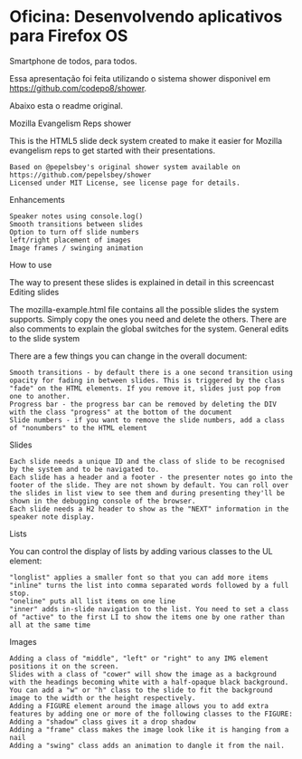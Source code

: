 
Oficina: Desenvolvendo aplicativos para Firefox OS
========================

Smartphone de todos, para todos.

Essa apresentação foi feita utilizando o sistema shower disponivel em https://github.com/codepo8/shower.

Abaixo esta o readme original.

Mozilla Evangelism Reps shower

This is the HTML5 slide deck system created to make it easier for Mozilla evangelism reps to get started with their presentations.

    Based on @pepelsbey's original shower system available on https://github.com/pepelsbey/shower
    Licensed under MIT License, see license page for details.

Enhancements

    Speaker notes using console.log()
    Smooth transitions between slides
    Option to turn off slide numbers
    left/right placement of images
    Image frames / swinging animation

How to use

The way to present these slides is explained in detail in this screencast
Editing slides

The mozilla-example.html file contains all the possible slides the system supports. Simply copy the ones you need and delete the others. There are also comments to explain the global switches for the system.
General edits to the slide system

There are a few things you can change in the overall document:

    Smooth transitions - by default there is a one second transition using opacity for fading in between slides. This is triggered by the class "fade" on the HTML elements. If you remove it, slides just pop from one to another.
    Progress bar - the progress bar can be removed by deleting the DIV with the class "progress" at the bottom of the document
    Slide numbers - if you want to remove the slide numbers, add a class of "nonumbers" to the HTML element

Slides

    Each slide needs a unique ID and the class of slide to be recognised by the system and to be navigated to.
    Each slide has a header and a footer - the presenter notes go into the footer of the slide. They are not shown by default. You can roll over the slides in list view to see them and during presenting they'll be shown in the debugging console of the browser.
    Each slide needs a H2 header to show as the "NEXT" information in the speaker note display.

Lists

You can control the display of lists by adding various classes to the UL element:

    "longlist" applies a smaller font so that you can add more items
    "inline" turns the list into comma separated words followed by a full stop.
    "oneline" puts all list items on one line
    "inner" adds in-slide navigation to the list. You need to set a class of "active" to the first LI to show the items one by one rather than all at the same time

Images

    Adding a class of "middle", "left" or "right" to any IMG element positions it on the screen.
    Slides with a class of "cower" will show the image as a background with the headings becoming white with a half-opaque black background. You can add a "w" or "h" class to the slide to fit the background image to the width or the height respectively.
    Adding a FIGURE element around the image allows you to add extra features by adding one or more of the following classes to the FIGURE:
    Adding a "shadow" class gives it a drop shadow
    Adding a "frame" class makes the image look like it is hanging from a nail
    Adding a "swing" class adds an animation to dangle it from the nail.
